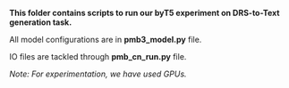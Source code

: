 **This folder contains scripts to run our byT5 experiment on DRS-to-Text generation task.**

All model configurations are in **pmb3_model.py** file.

IO files are tackled through **pmb_cn_run.py** file.

*Note: For experimentation, we have used GPUs.*

